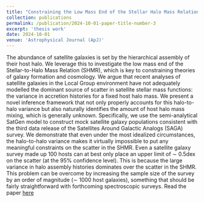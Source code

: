 ```yaml
---
title: "Constraining the Low Mass End of the Stellar Halo Mass Relation with Surveys of Satellite Galaxies"
collection: publications
permalink: /publication/2024-10-01-paper-title-number-3
excerpt: 'thesis work'
date: 2024-10-01
venue: 'Astrophysical Journal (ApJ)'
---
```


The abundance of satellite galaxies is set by the hierarchical assembly of their host halo. We leverage
this to investigate the low mass end of the Stellar-to-Halo Mass Relation (SHMR),
which is key to constraining theories of galaxy formation and cosmology. We argue that recent analyses
of satellite galaxies in the Local Group environment have not adequately modelled the dominant source
of scatter in satellite stellar mass functions: the variance in accretion histories for a fixed host halo
mass. We present a novel inference framework that not only properly accounts for this halo-to-halo
variance but also naturally identifies the amount of host halo mass mixing, which is generally unknown.
Specifically, we use the semi-analytical SatGen model to construct mock satellite galaxy populations
consistent with the third data release of the Satellites Around Galactic Analogs (SAGA) survey. We
demonstrate that even under the most idealized circumstances, the halo-to-halo variance makes it
virtually impossible to put any meaningful constraints on the scatter in the SHMR. Even a satellite
galaxy survey made up 100 hosts can at best only place an upper limit of ∼ 0.5dex on the scatter (at
the 95% confidence level). This is because the large variance in halo assembly histories dominates over
the scatter in the SHMR. This problem can be overcome by increasing the sample size of the survey
by an order of magnitude (∼ 1000 host galaxies), something that should be fairly straightforward with
forthcoming spectroscopic surveys. Read the paper [here](https://ui.adsabs.harvard.edu/abs/2024arXiv241002873M/abstract)